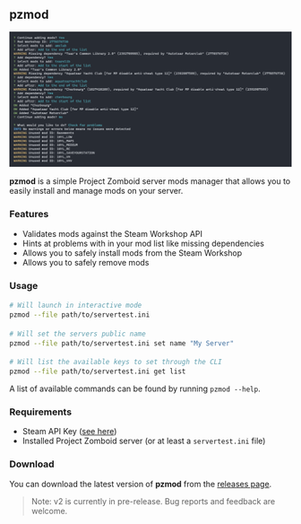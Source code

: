 ## pzmod

![Project Banner showing usage example](/banner.png?raw=true)

**pzmod** is a simple Project Zomboid server mods manager that allows you to easily install and manage mods on your server.

### Features

- Validates mods against the Steam Workshop API
- Hints at problems with in your mod list like missing dependencies
- Allows you to safely install mods from the Steam Workshop
- Allows you to safely remove mods

### Usage

```bash
# Will launch in interactive mode
pzmod --file path/to/servertest.ini

# Will set the servers public name
pzmod --file path/to/servertest.ini set name "My Server"

# Will list the available keys to set through the CLI
pzmod --file path/to/servertest.ini get list
```

A list of available commands can be found by running `pzmod --help`.

### Requirements

- Steam API Key ([see here](https://steamcommunity.com/dev/apikey))
- Installed Project Zomboid server (or at least a `servertest.ini` file)

### Download

You can download the latest version of **pzmod** from the [releases page](https://github.com/kldzj/pzmod/releases).

> Note: v2 is currently in pre-release. Bug reports and feedback are welcome.
